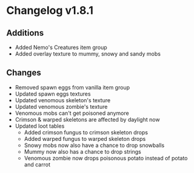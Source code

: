 # Changelog v1.8.1

## Additions
- Added Nemo's Creatures item group
- Added overlay texture to mummy, snowy and sandy mobs

## Changes
- Removed spawn eggs from vanilla item group
- Updated spawn eggs textures
- Updated venomous skeleton's texture
- Updated venomous zombie's texture
- Venomous mobs can't get poisoned anymore
- Crimson & warped skeletons are affected by daylight now
- Updated loot tables
  - Added crimson fungus to crimson skeleton drops
  - Added warped fungus to warped skeleton drops
  - Snowy mobs now also have a chance to drop snowballs
  - Mummy now also has a chance to drop strings
  - Venomous zombie now drops poisonous potato instead of potato and carrot